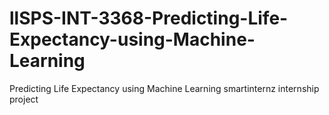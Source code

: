 # llSPS-INT-3368-Predicting-Life-Expectancy-using-Machine-Learning
Predicting Life Expectancy using Machine Learning
smartinternz internship project
